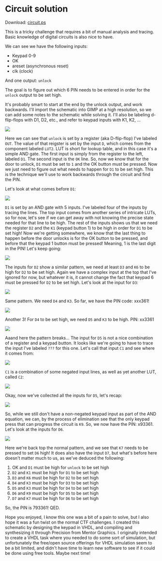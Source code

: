 # Circuit solution

Download: [circuit.ps](circuit.ps)

This is a tricky challenge that requires a bit of manual analysis and tracing. Basic knowledge of digital circuits is also nice to have.

We can see we have the following inputs:

* Keypad 0-9
* OK
* areset (asynchronous reset)
* clk (clock)

And one output: `unlock`

The goal is to figure out which 6 PIN needs to be entered in order for the `unlock` output to be set high. 

It's probably smart to start at the end by the unlock output, and work backwards. I'll import the schematic into GIMP at a high resolution, so we can add some notes to the schematic while solving it. I'll also be labeling d-flip-flops with D1, D2, etc., and refer to keypad inputs with K1, K2, ...

![](img/1.png)


Here we can see that `unlock` is set by a register (aka D-flip-flop) I've labeled `OUT`. The value of that reigster is set by the input `D`, which comes from the component labeled `LUT2`. LUT is short for lookup table, and in this case it's a simple AND gate. The first input is simply from the register to the left, labeled `D1`. The second input is the `OK` line. So, now we know that for the door to unlock, `D1` must be set to `1` and the OK button must be pressed. Now we just need to figure out what needs to happen for `D1` to be set high. This is the technique we'll use to work backwards through the circuit and find the PIN.

Let's look at what comes before `D1`:

![](img/2.png)

`D1` is set by an AND gate with 5 inputs. I've labeled four of the inputs by tracing the lines. The top input comes from another series of intricate LUTs, so for now, let's see if we can get away with not knowing the precise state needed for that line to be high.
The rest of the inputs shows us that we need the register `D2` and the `K1` (keypad button 1) to be high in order for `D1` to be set high! Now we're getting somewhere, we know that the last thing to happen before the door unlocks is for the OK button to be pressed, and before that the keypad 1 button must be pressed! Meaning, 1 is the last digit in the PIN! Let's keep going:

![](img/3.png)

The inputs for `D2` show a similar pattern, we need at least `D3` and `K6` to be high for `D2` to be set high. Again we have a complex input at the top that I've ignored for now, but whatever it is, it cannot change the fact that keypad 6 must be pressed for `D2` to be set high. Let's look at the input for `D3`:

![](img/4.png)

Same pattern. We need `D4` and `K3`. So far, we have the PIN code: xxx361!

![](img/5.png)

Another 3! For `D4` to be set high, we need `D5` and `K3` to be high. PIN: xx3361

![](img/6.png)

Aaand here the pattern breaks... The input for `D5` is not a nice combination of a register and a keypad button. It looks like we're going to have to trace the input I've labeled `???` for this one. Let's call that input `C1` and see where it comes from:

![](img/7.png)

`C1` is a combination of some negated input lines, as well as yet another LUT, called `C2`:

![](img/8.png)

Okay, now we've collected all the inputs for `D5`, let's recap:

![](img/9.png)

So, while we still don't have a non-negated keypad input as part of the AND equation, we can, by the process of elimination see that the only keypad press that can progress the circuit is `K9`. So, we now have the PIN: x93361. Let's look at the inputs for `D6`.

![](img/10.png)

Here we're back top the normal pattern, and we see that `K7` needs to be pressed to set `D6` high! It does also have the input `D7`, but what's before here doesn't matter much to us, as we've deduced the following:

1. OK and `D1` must be high for `unlock` to be set high
1. `D2` and `K1` must be high for `D1` to be set high
1. `D3` and `K6` must be high for `D2` to be set high
1. `D4` and `K3` must be high for `D3` to be set high
1. `D5` and `K3` must be high for `D4` to be set high
1. `D6` and `K9` must be high for `D5` to be set high
1. `D7` and `K7` must be high for `D6` to be set high

So, the PIN is 793361! QED.

Hope you enjoyed, I know this one was a bit of a pain to solve, but I also hope it was a fun twist on the normal CTF challenges. 
I created this schematic by designing the keypad in VHDL, and compiling and synthesizing it through Precision from Mentor Graphics. 
I originally intended to create a VHDL task where you needed to do some sort of simulation, but unfortunately the free/open source offerings for VHDL simulation seem to be a bit limited, and didn't have time to learn new software to see if it could be done using free tools. Maybe next time!
